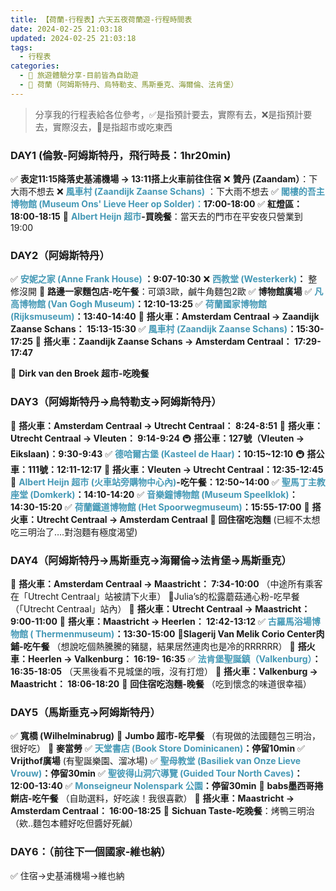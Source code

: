 ```yaml
---
title: 【荷蘭-行程表】六天五夜荷蘭遊-行程時間表
date: 2024-02-25 21:03:18
updated: 2024-02-25 21:03:18
tags:
  - 行程表
categories: 
  - 🌴 旅遊體驗分享-目前皆為自助遊
  - 🥥 荷蘭（阿姆斯特丹、烏特勒支、馬斯垂克、海爾倫、法肯堡）
---
```

>分享我的行程表給各位參考，✅是指預計要去，實際有去，❌是指預計要去，實際沒去，🍜是指超市或吃東西 

<!-- more -->

### DAY1 (倫敦-阿姆斯特丹，飛行時長：1hr20min)
✅ **表定11:15降落史基浦機場 -> 13:11搭上火車前往住宿**
❌ **贊丹 (Zaandam）**：下大雨不想去
❌ **<font color=#4599B6>風車村 (Zaandijk Zaanse Schans)</font>** ：下大雨不想去 
✅ **<font color=#4599B6>閣樓的吾主博物館 (Museum Ons' Lieve Heer op Solder)：</font>17:00-18:00**
✅ **紅燈區：18:00-18:15**
🍜 **<font color=#4599B6>Albert Heijn 超市</font>-買晚餐**：當天去的門市在平安夜只營業到 19:00

### DAY2（阿姆斯特丹）
✅ **<font color=#4599B6>安妮之家 (Anne Frank House)</font> ：9:07-10:30**
❌ **<font color=#4599B6>西教堂 (Westerkerk)</font>：** 整修沒開
🍜 **路邊一家麵包店-吃午餐**：可頌3歐，鹹牛角麵包2歐
✅ **博物館廣場**
✅ **<font color=#4599B6>凡高博物館 (Van Gogh Museum)</font>：12:10-13:25**
✅ **<font color=#4599B6>荷蘭國家博物館 (Rijksmuseum)</font>：13:40-14:40**
🚄 **搭火車：Amsterdam Centraal -> Zaandijk Zaanse Schans： 15:13-15:30**
✅ **<font color=#4599B6>風車村 (Zaandijk Zaanse Schans)</font>：15:30-17:25**
🚄 **搭火車：Zaandijk Zaanse Schans -> Amsterdam Centraal： 17:29-17:47**

🍜 **Dirk van den Broek 超市-吃晚餐**

### DAY3（阿姆斯特丹->烏特勒支->阿姆斯特丹）
🚄 **搭火車：Amsterdam Centraal -> Utrecht Centraal： 8:24-8:51**
🚄 **搭火車：Utrecht Centraal -> Vleuten： 9:14-9:24**
🚇 **搭公車：127號（Vleuten -> Eikslaan)：9:30-9:43**
✅ **<font color=#4599B6>德哈爾古堡 (Kasteel de Haar)</font>：10:15~12:10**
🚇 **搭公車：111號：12:11-12:17**
🚄 **搭火車：Vleuten -> Utrecht Centraal：12:35-12:45**
🍜 **<font color=#4599B6>Albert Heijn 超市 (火車站旁購物中心內)</font>-吃午餐：12:50~14:00**
✅ **<font color=#4599B6>聖馬丁主教座堂  (Domkerk)</font>：14:10-14:20**
✅ **<font color=#4599B6>音樂鐘博物館 (Museum Speelklok)</font>：14:30-15:20**
✅ **<font color=#4599B6>荷蘭鐵道博物館 (Het Spoorwegmuseum)</font>：15:55-17:00**
🚄 **搭火車：Utrecht Centraal -> Amsterdam Centraal**
🍜 **回住宿吃泡麵** (已經不太想吃三明治了….對泡麵有極度渴望)


### DAY4（阿姆斯特丹->馬斯垂克->海爾倫->法肯堡->馬斯垂克）
🚄 **搭火車：Amsterdam Centraal -> Maastricht： 7:34-10:00**
（中途所有乘客在「Utrecht Centraal」站被請下火車）
🍜Julia’s的松露蘑菇通心粉-吃早餐
（「Utrecht Centraal」站內）
🚄 **搭火車：Utrecht Centraal -> Maastricht： 9:00-11:00**
🚄 **搭火車：Maastricht -> Heerlen： 12:42-13:12**
✅ **<font color=#4599B6>古羅馬浴場博物館 ( Thermenmuseum)</font>：13:30-15:00**
🍜**Slagerij Van Melik Corio Center肉鋪-吃午餐**
（想說吃個熱騰騰的豬腿，結果居然連肉也是冷的RRRRRR） 
🚄 **搭火車：Heerlen -> Valkenburg： 16:19- 16:35**
✅ **<font color=#4599B6>法肯堡聖誕鎮（Valkenburg）</font>：16:35-18:05**
（天黑後看不見城堡的哦，沒有打燈）
🚄 **搭火車：Valkenburg -> Maastricht： 18:06-18:20**
🍜 **回住宿吃泡麵-晚餐**
（吃到懷念的味道很幸福）

### DAY5（馬斯垂克->阿姆斯特丹）
✅ **寬橋 (Wilhelminabrug)**
🍜 **Jumbo 超市-吃早餐**
（有現做的法國麵包三明治，很好吃）
🍜 **麥當勞**
✅ **<font color=#4599B6>天堂書店 (Book Store Dominicanen)</font>：停留10min**
✅ **Vrijthof廣場** (有聖誕樂園、溜冰場)
✅ **<font color=#4599B6>聖母教堂 (Basiliek van Onze Lieve Vrouw)</font>：停留30min**
✅ **<font color=#4599B6>聖彼得山洞穴導覽 (Guided Tour North Caves)</font>：12:00-13:40**
✅ **<font color=#4599B6>Monseigneur Nolenspark 公園</font>：停留30min**
🍜 **babs墨西哥捲餅店-吃午餐**
（自助選料，好吃誒！我很喜歡）
🚄 **搭火車：Maastricht -> Amsterdam Centraal： 16:00-18:25**
🍜 **Sichuan Taste-吃晚餐**：烤鴨三明治
（欸..麵包本體好吃但醬好死鹹）
### DAY6：（前往下一個國家-維也納）
✅ 住宿->史基浦機場->維也納
